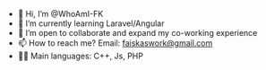 - 👋 Hi, I’m @WhoAmI-FK
- 🌱 I’m currently learning Laravel/Angular
- 💞️ I’m open to collaborate and expand my co-working experience
- 📫 How to reach me? Email: faiskaswork@gmail.com
- 👨‍💻 Main languages: C++, Js, PHP

<!---
WhoAmI-FK/WhoAmI-FK is a ✨ special ✨ repository because its `README.md` (this file) appears on your GitHub profile.
You can click the Preview link to take a look at your changes.
--->
